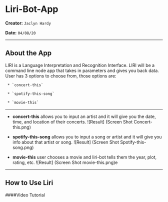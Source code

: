 # Liri-Bot-App 
  **Creator:**  `Jaclyn Hardy`
  
  **Date:** `04/08/20`
  _ _ _
  
## About the App
  LIRI is a Language Interpretation and Recognition Interface. LIRI will be a command line node app that takes in parameters and gives you back data. User has 3 options to choose from, those options are:
  
     * `concert-this`
     
     * `spotify-this-song`
     
     * `movie-this`
      
 _ _ _
 
* **concert-this** allows you to input an artist and it will give you the date, time, and location of their concerts.
![Result] (Screen Shot Concert-this.png)

* **spotify-this-song** allows you to input a song or artist and it will give you info about that artist or song.
![Result] (Screen Shot Spotify-this-song.png)

* **movie-this** user chooses a movie and liri-bot tells them the year, plot, rating, etc. 
![Result] (Screen Shot movie-this.png)e

_ _ _

## How to Use Liri
####Video Tutorial

      
